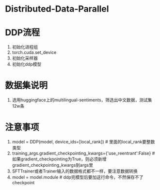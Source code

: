 # Distributed-Data-Parallel

# DDP流程
1. 初始化进程组
2. torch.cuda.set_device
3. 初始化采样器
4. 初始化ddp模型


# 数据集说明
1. 选用huggingface上的multilingual-sentiments，筛选出中文数据，测试集12w条


# 注意事项
1. model = DDP(model, device_ids=[local_rank])  # 里面的local_rank要整数类型
2. training_args.gradient_checkpointing_kwargs={'use_reentrant':False}  #如果gradient_checkpointing为True，则必须新增gradient_checkpointing_kwargs到args里
3. SFTTrainer或者Trainer输入的数据格式都不一样，要注意数据转换
4. model = model.module  # ddp完模型后要加这行命令，不然保存不了checkpoint
